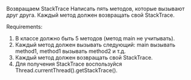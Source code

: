 Возвращаем StackTrace
Написать пять методов, которые вызывают друг друга.
Каждый метод должен возвращать свой StackTrace.


Requirements:
1. В классе должно быть 5 методов (метод main не учитывать).
2. Каждый метод должен вызывать следующий: main вызывать method1, method1 вызывать method2 и т.д.
3. Каждый метод должен возвращать свой StackTrace.
4. Для получения StackTrace воспользуйся Thread.currentThread().getStackTrace().
